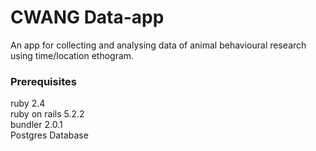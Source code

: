 # CWANG Data-app

An app for collecting and analysing data of animal behavioural research using time/location ethogram.

### Prerequisites

ruby 2.4   
ruby on rails 5.2.2   
bundler 2.0.1   
Postgres Database

